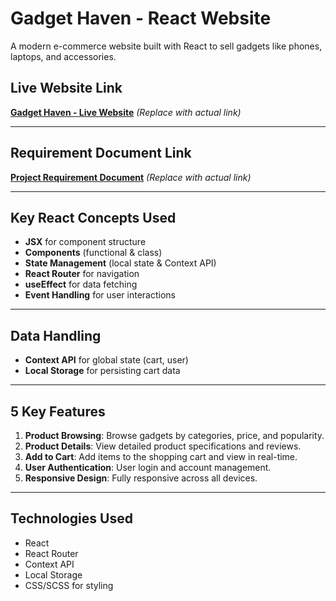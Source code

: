 # Gadget Haven - React Website

A modern e-commerce website built with React to sell gadgets like phones, laptops, and accessories.

## Live Website Link

[**Gadget Haven - Live Website**](#) _(Replace with actual link)_

---

## Requirement Document Link

[**Project Requirement Document**](#) _(Replace with actual link)_

---

## Key React Concepts Used

- **JSX** for component structure
- **Components** (functional & class)
- **State Management** (local state & Context API)
- **React Router** for navigation
- **useEffect** for data fetching
- **Event Handling** for user interactions

---

## Data Handling

- **Context API** for global state (cart, user)
- **Local Storage** for persisting cart data

---

## 5 Key Features

1. **Product Browsing**: Browse gadgets by categories, price, and popularity.
2. **Product Details**: View detailed product specifications and reviews.
3. **Add to Cart**: Add items to the shopping cart and view in real-time.
4. **User Authentication**: User login and account management.
5. **Responsive Design**: Fully responsive across all devices.

---

## Technologies Used

- React
- React Router
- Context API
- Local Storage
- CSS/SCSS for styling
